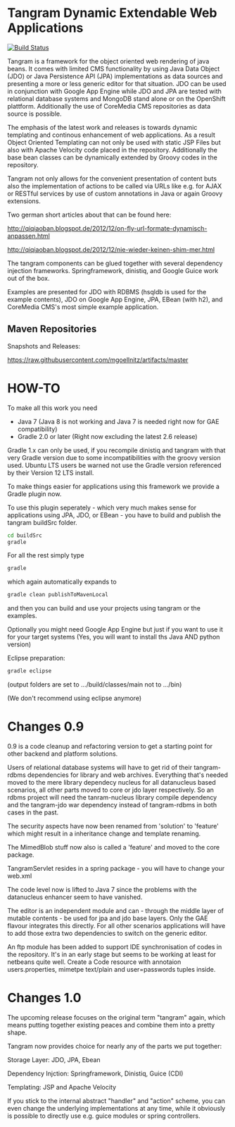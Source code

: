 Tangram Dynamic Extendable Web Applications
===========================================

[![Build Status](https://api.travis-ci.org/mgoellnitz/tangram.svg?branch=master)](https://travis-ci.org/mgoellnitz/tangram)

Tangram is a framework for the object oriented web rendering of java beans.
It comes with limited CMS functionality by using Java Data Object (JDO) or
Java Persistence API (JPA) implementations as data sources and presenting
a more or less generic editor for that situation. JDO can be used in conjunction
with Google App Engine while JDO and JPA are tested with relational database
systems and MongoDB stand alone or on the OpenShift plattform.
Additionally the use of CoreMedia CMS repositories as data source is possible.

The emphasis of the latest work and releases is towards dynamic templating and
continous enhancement of web applications. As a result Object Oriented Templating
can not only be used with static JSP Files but also with Apache Velocity code placed
in the repository. Additionally the base bean classes can be dynamically extended
by Groovy codes in the repository.

Tangram not only allows for the convenient presentation of content buts also the
implementation of actions to be called via URLs like e.g. for AJAX or RESTful services
by use of custom annotations in Java or again Groovy extensions.

Two german short articles about that can be found here:

http://qiqiaoban.blogspot.de/2012/12/on-fly-url-formate-dynamisch-anpassen.html

http://qiqiaoban.blogspot.de/2012/12/nie-wieder-keinen-shim-mer.html

The tangram components can be glued together with several dependency injection frameworks.
Springframework, dinistiq, and Google Guice work out of the box.

Examples are presented for JDO with RDBMS (hsqldb is used for the example contents),
JDO on Google App Engine, JPA, EBean (with h2), and CoreMedia CMS's most simple example
application.

Maven Repositories
------------------

Snapshots and Releases:

https://raw.githubusercontent.com/mgoellnitz/artifacts/master

HOW-TO
======

To make all this work you need

- Java 7 (Java 8 is not working and Java 7 is needed right now for GAE compatibility)
- Gradle 2.0 or later (Right now excluding the latest 2.6 release)

Gradle 1.x can only be used, if you recompile dinistiq and tangram with that very Gradle
version due to some incompatibilities with the groovy version used. Ubuntu LTS users be
warned not use the Gradle version referenced by their Version 12 LTS install.

To make things easier for applications using this framework we provide a Gradle plugin now.

To use this plugin seperately - which very much makes sense for applications using JPA, JDO,
or EBean - you have to build and publish the tangram buildSrc folder.

```bash
cd buildSrc
gradle
```

For all the rest simply type

```bash
gradle
```

which again automatically expands to

```bash
gradle clean publishToMavenLocal
```

and then you can build and use your projects using tangram or the examples.

Optionally you might need Google App Engine but just if you want to use it
for your target systems (Yes, you will want to install ths Java AND python version)

Eclipse preparation:

```bash
gradle eclipse
```
(output folders are set to .../build/classes/main not to .../bin)

(We don't recommend using eclipse anymore)

Changes 0.9
===========

0.9 is a code cleanup and refactoring version to get a starting point for other
backend and platform solutions.

Users of relational database systems will have to get rid of their tangram-rdbms
dependencies for library and web archives. Everything that's needed moved to the
mere library dependecy nucleus for all datanucleus based scenarios, all other
parts moved to core or jdo layer respectively. So an rdbms project will need the
tanram-nucleus library compile dependency and the tangram-jdo war dependency
instead of tangram-rdbms in both cases in the past.

The security aspects have now been renamed from 'solution' to 'feature' which
might result in a inheritance change and template renaming.

The MimedBlob stuff now also is called a 'feature' and moved to the core package.

TangramServlet resides in a spring package - you will have to change your web.xml

The code level now is lifted to Java 7 since the problems with the datanucleus
enhancer seem to have vanished.

The editor is an independent module and can - through the middle layer of mutable
contents - be used for jpa and jdo base layers. Only the GAE flavour integrates
this directly. For all other scenarios applications will have to add those extra
two dependencies to switch on the generic editor.

An ftp module has been added to support IDE synchronisation of codes in the
repository. It's in an early stage but seems to be working at least for netbeans
quite well. Create a Code resource with annotaion users.properties, mimetpe
text/plain and user=passwords tuples inside.

Changes 1.0
===========

The upcoming release focuses on the original term "tangram" again, which means
putting together existing peaces and combine them into a pretty shape.

Tangram now provides choice for nearly any of the parts we put together:

Storage Layer: JDO, JPA, Ebean

Dependency Injction: Springframework, Dinistiq, Guice (CDI)

Templating: JSP and Apache Velocity

If you stick to the internal abstract "handler" and "action" scheme, you can even
change the underlying implementations at any time, while it obviously is possible
to directly use e.g. guice modules or spring controllers.
